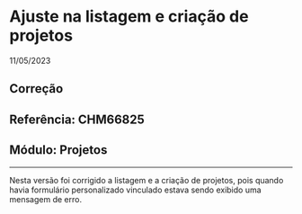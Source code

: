 # Ajuste na listagem e criação de projetos
11/05/2023
## Correção
## Referência: CHM66825
## Módulo: Projetos
***

Nesta versão foi corrigido a listagem e a criação de projetos, pois quando havia formulário personalizado vinculado estava sendo exibido uma mensagem de erro.